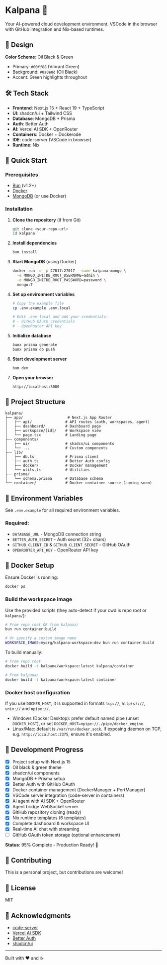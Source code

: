 # Kalpana 🚀

Your AI-powered cloud development environment. VSCode in the browser with GitHub integration and Nix-based runtimes.

## 🎨 Design

**Color Scheme**: Oil Black & Green

- Primary: `#00ff88` (Vibrant Green)
- Background: `#0a0e0d` (Oil Black)
- Accent: Green highlights throughout

## 🛠️ Tech Stack

- **Frontend**: Next.js 15 + React 19 + TypeScript
- **UI**: shadcn/ui + Tailwind CSS
- **Database**: MongoDB + Prisma
- **Auth**: Better Auth
- **AI**: Vercel AI SDK + OpenRouter
- **Containers**: Docker + Dockerode
- **IDE**: code-server (VSCode in browser)
- **Runtime**: Nix

## 🚀 Quick Start

### Prerequisites

- [Bun](https://bun.sh) (v1.2+)
- [Docker](https://www.docker.com/get-started)
- [MongoDB](https://www.mongodb.com/try/download/community) (or use Docker)

### Installation

1. **Clone the repository** (if from Git)

   ```bash
   git clone <your-repo-url>
   cd kalpana
   ```

2. **Install dependencies**

   ```bash
   bun install
   ```

3. **Start MongoDB** (using Docker)

   ```bash
   docker run -d -p 27017:27017 --name kalpana-mongo \
     -e MONGO_INITDB_ROOT_USERNAME=admin \
     -e MONGO_INITDB_ROOT_PASSWORD=password \
     mongo:7
   ```

4. **Set up environment variables**

   ```bash
   # Copy the example file
   cp .env.example .env.local

   # Edit .env.local and add your credentials:
   # - GitHub OAuth credentials
   # - OpenRouter API key
   ```

5. **Initialize database**

   ```bash
   bunx prisma generate
   bunx prisma db push
   ```

6. **Start development server**

   ```bash
   bun dev
   ```

7. **Open your browser**
   ```
   http://localhost:3000
   ```

## 📁 Project Structure

```
kalpana/
├── app/                    # Next.js App Router
│   ├── api/               # API routes (auth, workspaces, agent)
│   ├── dashboard/         # Dashboard page
│   ├── workspace/[id]/    # Workspace view
│   └── page.tsx           # Landing page
├── components/
│   ├── ui/                # shadcn/ui components
│   └── ...                # Custom components
├── lib/
│   ├── db.ts              # Prisma client
│   ├── auth.ts            # Better Auth config
│   ├── docker/            # Docker management
│   └── utils.ts           # Utilities
├── prisma/
│   └── schema.prisma      # Database schema
└── container/             # Docker container source (coming soon)
```

## 🔑 Environment Variables

See `.env.example` for all required environment variables.

### Required:

- `DATABASE_URL` - MongoDB connection string
- `BETTER_AUTH_SECRET` - Auth secret (32+ chars)
- `GITHUB_CLIENT_ID` & `GITHUB_CLIENT_SECRET` - GitHub OAuth
- `OPENROUTER_API_KEY` - OpenRouter API key

## 🐳 Docker Setup

Ensure Docker is running:

```bash
docker ps
```

### Build the workspace image

Use the provided scripts (they auto-detect if your cwd is repo root or `kalpana/`):

```bash
# From repo root OR from kalpana/
bun run container:build

# Or specify a custom image name
WORKSPACE_IMAGE=myorg/kalpana-workspace:dev bun run container:build
```

To build manually:

```bash
# From repo root
docker build -t kalpana/workspace:latest kalpana/container

# From kalpana/
docker build -t kalpana/workspace:latest container
```

### Docker host configuration

If you use `DOCKER_HOST`, it is supported in formats `tcp://`, `http(s)://`, `unix://` and `npipe://`.

- Windows (Docker Desktop): prefer default named pipe (unset `DOCKER_HOST`), or set `DOCKER_HOST=npipe://./pipe/docker_engine`.
- Linux/Mac: default is `/var/run/docker.sock`. If exposing daemon on TCP, e.g. `http://localhost:2375`, ensure it's enabled.

## 📝 Development Progress

- [x] Project setup with Next.js 15
- [x] Oil black & green theme
- [x] shadcn/ui components
- [x] MongoDB + Prisma setup
- [x] Better Auth with GitHub OAuth
- [x] Docker container management (DockerManager + PortManager)
- [x] VSCode server integration (code-server in containers)
- [x] AI agent with AI SDK + OpenRouter
- [x] Agent bridge WebSocket server
- [x] GitHub repository cloning (ready)
- [x] Nix runtime templates (6 templates)
- [x] Complete dashboard & workspace UI
- [x] Real-time AI chat with streaming
- [ ] GitHub OAuth token storage (optional enhancement)

**Status**: 95% Complete - Production Ready! 🚀

## 🤝 Contributing

This is a personal project, but contributions are welcome!

## 📄 License

MIT

## 🙏 Acknowledgments

- [code-server](https://github.com/coder/code-server)
- [Vercel AI SDK](https://sdk.vercel.ai)
- [Better Auth](https://better-auth.com)
- [shadcn/ui](https://ui.shadcn.com)

---

Built with ❤️ and ☕
